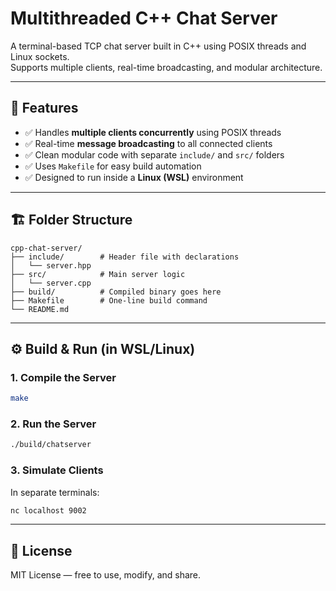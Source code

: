 # Multithreaded C++ Chat Server

A terminal-based TCP chat server built in C++ using POSIX threads and Linux sockets.  
Supports multiple clients, real-time broadcasting, and modular architecture.

---

## 🧠 Features

- ✅ Handles **multiple clients concurrently** using POSIX threads
- ✅ Real-time **message broadcasting** to all connected clients
- ✅ Clean modular code with separate `include/` and `src/` folders
- ✅ Uses `Makefile` for easy build automation
- ✅ Designed to run inside a **Linux (WSL)** environment

---

## 🏗 Folder Structure

```
cpp-chat-server/
├── include/        # Header file with declarations
│   └── server.hpp
├── src/            # Main server logic
│   └── server.cpp
├── build/          # Compiled binary goes here
├── Makefile        # One-line build command
└── README.md
```

---

## ⚙️ Build & Run (in WSL/Linux)

### 1. Compile the Server
```bash
make
```

### 2. Run the Server
```bash
./build/chatserver
```

### 3. Simulate Clients
In separate terminals:
```bash
nc localhost 9002
```

---



## 📜 License

MIT License — free to use, modify, and share.
